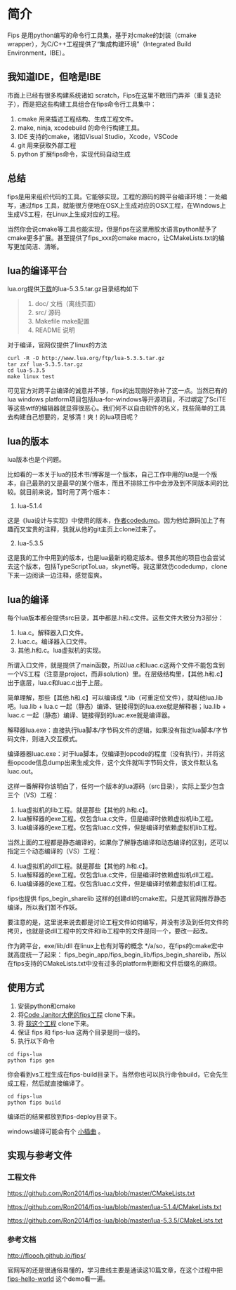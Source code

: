 # 简介

Fips 是用python编写的命令行工具集，基于对cmake的封装（cmake wrapper），为C/C++工程提供了“集成构建环境”（Integrated Build Environment，IBE）。

## 我知道IDE，但啥是IBE

市面上已经有很多构建系统诸如 scratch，Fips在这里不敢班门弄斧（重复造轮子），而是把这些构建工具组合在fips命令行工具集中：

1. cmake 用来描述工程结构、生成工程文件。
2. make, ninja, xcodebuild 的命令行构建工具。
3. IDE 支持的cmake，诸如Visual Studio，Xcode，VSCode
4. git 用来获取外部工程
5. python 扩展fips命令，实现代码自动生成

## 总结

fips是用来组织代码的工具。它能够实现，工程的源码的跨平台编译环境：一处编写，通过fips 工具，就能很方便地在OSX上生成对应的OSX工程，在Windows上生成VS工程，在Linux上生成对应的工程。

当然你会说cmake等工具也能实现，但是fips在这里用胶水语言python赋予了cmake更多扩展。甚至提供了fips_xxx的cmake macro，让CMakeLists.txt的编写更加简洁、清晰。


## lua的编译平台

lua.org提供[下载](https://www.lua.org/download.html)的lua-5.3.5.tar.gz目录结构如下

> 1. doc/      文档（离线页面）
> 2. src/      源码
> 3. Makefile  make配置
> 4. README    说明

对于编译，官网仅提供了linux的方法

```
curl -R -O http://www.lua.org/ftp/lua-5.3.5.tar.gz
tar zxf lua-5.3.5.tar.gz
cd lua-5.3.5
make linux test
```

可见官方对跨平台编译的诚意并不够，fips的出现刚好弥补了这一点。当然已有的lua windows platform项目包括lua-for-windows等开源项目，不过绑定了SciTE等这些wtf的编辑器就显得很恶心。我们何不以自由软件的名义，找些简单的工具去构建自己想要的，足够清！爽！的lua项目呢？

## lua的版本

lua版本也是个问题。

比如看的一本关于lua的技术书/博客是一个版本，自己工作中用的lua是一个版本，自己最熟的又是最早的某个版本，而且不排除工作中会涉及到不同版本间的比较。就目前来说，暂时用了两个版本：

1. lua-5.1.4

这是《lua设计与实现》中使用的版本，[作者codedump](https://github.com/lichuang)。因为他给源码加上了有趣而又宝贵的注释，我就从他的git主页上clone过来了。

2. lua-5.3.5

这是我的工作中用到的版本，也是lua最新的稳定版本。很多其他的项目也会尝试去这个版本，包括TypeScriptToLua，skynet等。我这里效仿codedump，clone下来一边阅读一边注释，感觉蛮爽。

## lua的编译

每个lua版本都会提供src目录，其中都是.h和.c文件。这些文件大致分为3部分：

1. lua.c。解释器入口文件。
2. luac.c。编译器入口文件。
3. 其他.h和.c。lua虚拟机的实现。

所谓入口文件，就是提供了main函数，所以lua.c和luac.c这两个文件不能包含到一个VS工程（注意是project，而非solution）里。在层级结构里，【其他.h和.c】出于底层，lua.c和luac.c出于上层。

简单理解，那些【其他.h和.c】可以编译成 *.lib（可重定位文件），就叫他lua.lib吧。lua.lib + lua.c 一起（静态）编译、链接得到的lua.exe就是解释器；lua.lib + luac.c 一起（静态）编译、链接得到的luac.exe就是编译器。

解释器lua.exe：直接执行lua脚本/字节码文件的逻辑，如果没有指定lua脚本/字节码文件，则进入交互模式。

编译器器luac.exe：对于lua脚本，仅编译到opcode的程度（没有执行），并将这些opcode信息dump出来生成文件，这个文件就叫字节码文件，该文件默认名luac.out。

这样一番解释你该明白了，任何一个版本的lua源码（src目录），实际上至少包含三个（VS）工程：

1. lua虚拟机的lib工程。就是那些【其他的.h和.c】。
2. lua解释器的exe工程。仅包含lua.c文件，但是编译时依赖虚拟机lib工程。
3. lua编译器的exe工程。仅包含luac.c文件，但是编译时依赖虚拟机lib工程。

当然上面的工程都是静态编译的，如果你了解静态编译和动态编译的区别，还可以指定三个动态编译的（VS）工程：

4. lua虚拟机的dll工程。就是那些【其他的.h和.c】。
5. lua解释器的exe工程。仅包含lua.c文件，但是编译时依赖虚拟机dll工程。
6. lua编译器的exe工程。仅包含luac.c文件，但是编译时依赖虚拟机dll工程。

fips也提供 fips_begin_sharelib 这样的创建dll的cmake宏。只是其官网推荐静态编译，所以我们暂不作妖。

要注意的是，这里说来说去都是讨论工程文件如何编写，并没有涉及到任何文件的拷贝，也就是说dll工程中的文件和lib工程中的文件是同一个，要改一起改。

作为跨平台，exe/lib/dll 在linux上也有对等的概念 */a/so，在fips的cmake宏中就高度统一了起来： fips_begin_app/fips_begin_lib/fips_begin_sharelib，所以在fips支持的CMakeLists.txt中没有过多的platform判断和文件后缀名的麻烦。

## 使用方式

1. 安装python和cmake
2. 将[Code Janitor大佬的fips工程](https://github.com/floooh/fips) clone下来。
3. 将 [我这个工程](https://github.com/Ron2014/fips-lua) clone下来。
4. 保证 fips 和 fips-lua 这两个目录是同一级的。
5. 执行以下命令

```
cd fips-lua
python fips gen
```

你会看到vs工程生成在fips-build目录下。当然你也可以执行命令build，它会先生成工程，然后就直接编译了。

```
cd fips-lua
python fips build
```

编译后的结果都放到fips-deploy目录下。

windows编译可能会有个 [小插曲](https://github.com/Ron2014/fips-lua/wiki/warning-C4819-x-error-C2220-%E7%9A%84%E8%A7%A3%E5%86%B3) 。

## 实现与参考文件

### 工程文件

https://github.com/Ron2014/fips-lua/blob/master/CMakeLists.txt

https://github.com/Ron2014/fips-lua/blob/master/lua-5.1.4/CMakeLists.txt

https://github.com/Ron2014/fips-lua/blob/master/lua-5.3.5/CMakeLists.txt

### 参考文档

http://floooh.github.io/fips/

官网写的还是很通俗易懂的，学习曲线主要是通读这10篇文章，在这个过程中把 [fips-hello-world](https://github.com/floooh/fips-hello-world) 这个demo看一遍。
